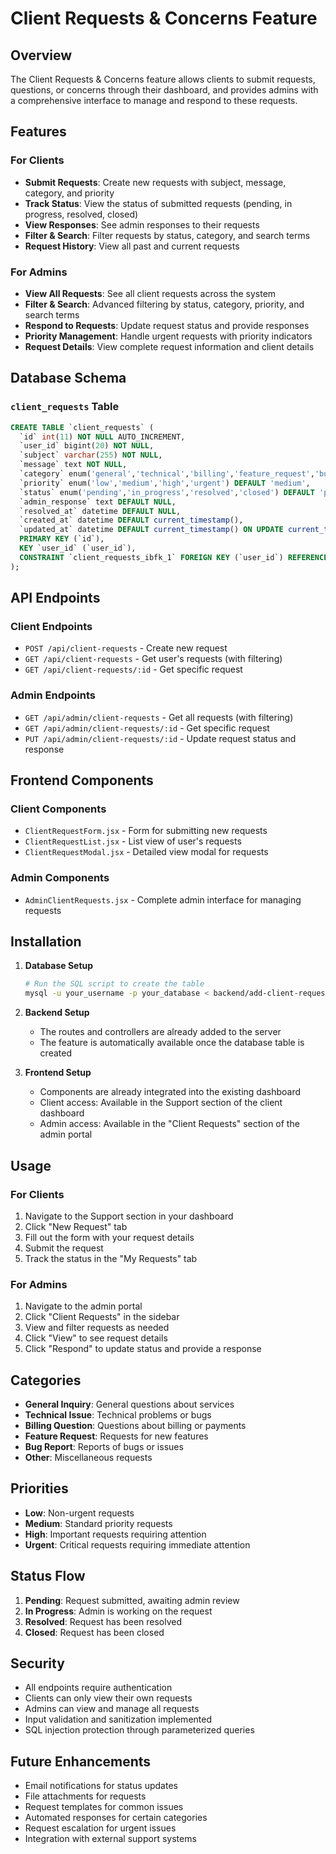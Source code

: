 # Client Requests & Concerns Feature

## Overview
The Client Requests & Concerns feature allows clients to submit requests, questions, or concerns through their dashboard, and provides admins with a comprehensive interface to manage and respond to these requests.

## Features

### For Clients
- **Submit Requests**: Create new requests with subject, message, category, and priority
- **Track Status**: View the status of submitted requests (pending, in progress, resolved, closed)
- **View Responses**: See admin responses to their requests
- **Filter & Search**: Filter requests by status, category, and search terms
- **Request History**: View all past and current requests

### For Admins
- **View All Requests**: See all client requests across the system
- **Filter & Search**: Advanced filtering by status, category, priority, and search terms
- **Respond to Requests**: Update request status and provide responses
- **Priority Management**: Handle urgent requests with priority indicators
- **Request Details**: View complete request information and client details

## Database Schema

### `client_requests` Table
```sql
CREATE TABLE `client_requests` (
  `id` int(11) NOT NULL AUTO_INCREMENT,
  `user_id` bigint(20) NOT NULL,
  `subject` varchar(255) NOT NULL,
  `message` text NOT NULL,
  `category` enum('general','technical','billing','feature_request','bug_report','other') DEFAULT 'general',
  `priority` enum('low','medium','high','urgent') DEFAULT 'medium',
  `status` enum('pending','in_progress','resolved','closed') DEFAULT 'pending',
  `admin_response` text DEFAULT NULL,
  `resolved_at` datetime DEFAULT NULL,
  `created_at` datetime DEFAULT current_timestamp(),
  `updated_at` datetime DEFAULT current_timestamp() ON UPDATE current_timestamp(),
  PRIMARY KEY (`id`),
  KEY `user_id` (`user_id`),
  CONSTRAINT `client_requests_ibfk_1` FOREIGN KEY (`user_id`) REFERENCES `users` (`id`)
);
```

## API Endpoints

### Client Endpoints
- `POST /api/client-requests` - Create new request
- `GET /api/client-requests` - Get user's requests (with filtering)
- `GET /api/client-requests/:id` - Get specific request

### Admin Endpoints
- `GET /api/admin/client-requests` - Get all requests (with filtering)
- `GET /api/admin/client-requests/:id` - Get specific request
- `PUT /api/admin/client-requests/:id` - Update request status and response

## Frontend Components

### Client Components
- `ClientRequestForm.jsx` - Form for submitting new requests
- `ClientRequestList.jsx` - List view of user's requests
- `ClientRequestModal.jsx` - Detailed view modal for requests

### Admin Components
- `AdminClientRequests.jsx` - Complete admin interface for managing requests

## Installation

1. **Database Setup**
   ```bash
   # Run the SQL script to create the table
   mysql -u your_username -p your_database < backend/add-client-requests-table.sql
   ```

2. **Backend Setup**
   - The routes and controllers are already added to the server
   - The feature is automatically available once the database table is created

3. **Frontend Setup**
   - Components are already integrated into the existing dashboard
   - Client access: Available in the Support section of the client dashboard
   - Admin access: Available in the "Client Requests" section of the admin portal

## Usage

### For Clients
1. Navigate to the Support section in your dashboard
2. Click "New Request" tab
3. Fill out the form with your request details
4. Submit the request
5. Track the status in the "My Requests" tab

### For Admins
1. Navigate to the admin portal
2. Click "Client Requests" in the sidebar
3. View and filter requests as needed
4. Click "View" to see request details
5. Click "Respond" to update status and provide a response

## Categories
- **General Inquiry**: General questions about services
- **Technical Issue**: Technical problems or bugs
- **Billing Question**: Questions about billing or payments
- **Feature Request**: Requests for new features
- **Bug Report**: Reports of bugs or issues
- **Other**: Miscellaneous requests

## Priorities
- **Low**: Non-urgent requests
- **Medium**: Standard priority requests
- **High**: Important requests requiring attention
- **Urgent**: Critical requests requiring immediate attention

## Status Flow
1. **Pending**: Request submitted, awaiting admin review
2. **In Progress**: Admin is working on the request
3. **Resolved**: Request has been resolved
4. **Closed**: Request has been closed

## Security
- All endpoints require authentication
- Clients can only view their own requests
- Admins can view and manage all requests
- Input validation and sanitization implemented
- SQL injection protection through parameterized queries

## Future Enhancements
- Email notifications for status updates
- File attachments for requests
- Request templates for common issues
- Automated responses for certain categories
- Request escalation for urgent issues
- Integration with external support systems
